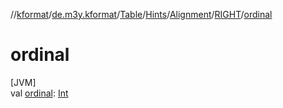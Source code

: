 //[kformat](../../../../../../index.md)/[de.m3y.kformat](../../../../index.md)/[Table](../../../index.md)/[Hints](../../index.md)/[Alignment](../index.md)/[RIGHT](index.md)/[ordinal](ordinal.md)

# ordinal

[JVM]\
val [ordinal](ordinal.md): [Int](https://kotlinlang.org/api/latest/jvm/stdlib/kotlin/-int/index.html)
